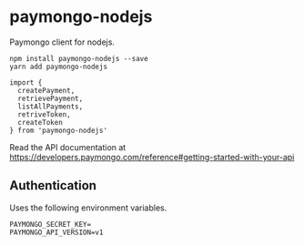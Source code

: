 # paymongo-nodejs

Paymongo client for nodejs.

```
npm install paymongo-nodejs --save
yarn add paymongo-nodejs
```

```
import {
  createPayment,
  retrievePayment,
  listAllPayments,
  retriveToken,
  createToken
} from 'paymongo-nodejs'
```

Read the API documentation at https://developers.paymongo.com/reference#getting-started-with-your-api


## Authentication

Uses the following environment variables.

```
PAYMONGO_SECRET_KEY=
PAYMONGO_API_VERSION=v1
```




